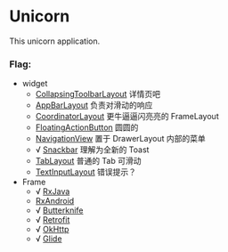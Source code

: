 # Unicorn

This unicorn application.

### Flag:

- widget
  - [CollapsingToolbarLayout](http://developer.android.com/reference/android/support/design/widget/CollapsingToolbarLayout.html) 详情页吧
  - [AppBarLayout](http://developer.android.com/reference/android/support/design/widget/AppBarLayout.html) 负责对滑动的响应
  - [CoordinatorLayout](http://developer.android.com/reference/android/support/design/widget/CoordinatorLayout.html)  更牛逼逼闪亮亮的 FrameLayout
  - [FloatingActionButton](http://developer.android.com/reference/android/support/design/widget/FloatingActionButton.html) 圆圆的
  - [NavigationView](http://developer.android.com/reference/android/support/design/widget/NavigationView.html) 置于 DrawerLayout 内部的菜单
  - √ [Snackbar](http://developer.android.com/reference/android/support/design/widget/Snackbar.html) 理解为全新的 Toast
  - [TabLayout](http://developer.android.com/reference/android/support/design/widget/TabLayout.html) 普通的 Tab 可滑动
  - [TextInputLayout](http://developer.android.com/reference/android/support/design/widget/TextInputLayout.html) 错误提示？
- Frame
  - √ [RxJava](https://github.com/ReactiveX/RxJava)
  - [RxAndroid](https://github.com/ReactiveX/RxAndroid)
  - √ [Butterknife](https://github.com/JakeWharton/butterknife)
  - √ [Retrofit](https://github.com/square/retrofit)
  - √ [OkHttp](https://github.com/square/okhttp)
  - √ [Glide](https://github.com/bumptech/glide)